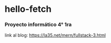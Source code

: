 # hello-fetch

### Proyecto informático 4° 1ra
link al blog: https://la35.net/mern/fullstack-3.html
